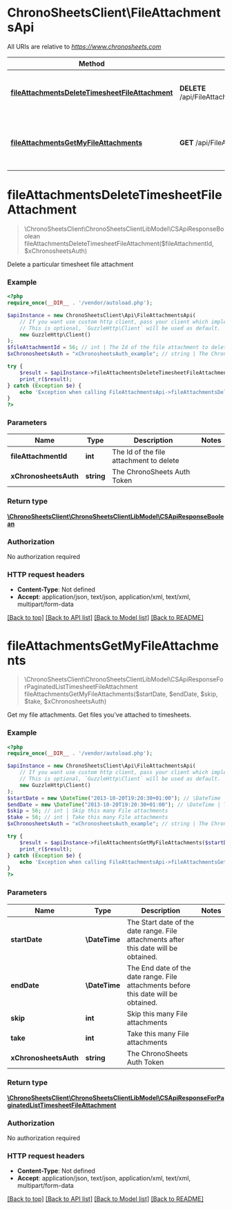 # ChronoSheetsClient\FileAttachmentsApi

All URIs are relative to *https://www.chronosheets.com*

Method | HTTP request | Description
------------- | ------------- | -------------
[**fileAttachmentsDeleteTimesheetFileAttachment**](FileAttachmentsApi.md#fileAttachmentsDeleteTimesheetFileAttachment) | **DELETE** /api/FileAttachments/DeleteTimesheetFileAttachment | Delete a particular timesheet file attachment
[**fileAttachmentsGetMyFileAttachments**](FileAttachmentsApi.md#fileAttachmentsGetMyFileAttachments) | **GET** /api/FileAttachments/GetMyFileAttachments | Get my file attachments.  Get files you&#39;ve attached to timesheets.


# **fileAttachmentsDeleteTimesheetFileAttachment**
> \ChronoSheetsClient\ChronoSheetsClientLibModel\CSApiResponseBoolean fileAttachmentsDeleteTimesheetFileAttachment($fileAttachmentId, $xChronosheetsAuth)

Delete a particular timesheet file attachment

### Example
```php
<?php
require_once(__DIR__ . '/vendor/autoload.php');

$apiInstance = new ChronoSheetsClient\Api\FileAttachmentsApi(
    // If you want use custom http client, pass your client which implements `GuzzleHttp\ClientInterface`.
    // This is optional, `GuzzleHttp\Client` will be used as default.
    new GuzzleHttp\Client()
);
$fileAttachmentId = 56; // int | The Id of the file attachment to delete
$xChronosheetsAuth = "xChronosheetsAuth_example"; // string | The ChronoSheets Auth Token

try {
    $result = $apiInstance->fileAttachmentsDeleteTimesheetFileAttachment($fileAttachmentId, $xChronosheetsAuth);
    print_r($result);
} catch (Exception $e) {
    echo 'Exception when calling FileAttachmentsApi->fileAttachmentsDeleteTimesheetFileAttachment: ', $e->getMessage(), PHP_EOL;
}
?>
```

### Parameters

Name | Type | Description  | Notes
------------- | ------------- | ------------- | -------------
 **fileAttachmentId** | **int**| The Id of the file attachment to delete |
 **xChronosheetsAuth** | **string**| The ChronoSheets Auth Token |

### Return type

[**\ChronoSheetsClient\ChronoSheetsClientLibModel\CSApiResponseBoolean**](../Model/CSApiResponseBoolean.md)

### Authorization

No authorization required

### HTTP request headers

 - **Content-Type**: Not defined
 - **Accept**: application/json, text/json, application/xml, text/xml, multipart/form-data

[[Back to top]](#) [[Back to API list]](../../README.md#documentation-for-api-endpoints) [[Back to Model list]](../../README.md#documentation-for-models) [[Back to README]](../../README.md)

# **fileAttachmentsGetMyFileAttachments**
> \ChronoSheetsClient\ChronoSheetsClientLibModel\CSApiResponseForPaginatedListTimesheetFileAttachment fileAttachmentsGetMyFileAttachments($startDate, $endDate, $skip, $take, $xChronosheetsAuth)

Get my file attachments.  Get files you've attached to timesheets.

### Example
```php
<?php
require_once(__DIR__ . '/vendor/autoload.php');

$apiInstance = new ChronoSheetsClient\Api\FileAttachmentsApi(
    // If you want use custom http client, pass your client which implements `GuzzleHttp\ClientInterface`.
    // This is optional, `GuzzleHttp\Client` will be used as default.
    new GuzzleHttp\Client()
);
$startDate = new \DateTime("2013-10-20T19:20:30+01:00"); // \DateTime | The Start date of the date range.  File attachments after this date will be obtained.
$endDate = new \DateTime("2013-10-20T19:20:30+01:00"); // \DateTime | The End date of the date range.  File attachments before this date will be obtained.
$skip = 56; // int | Skip this many File attachments
$take = 56; // int | Take this many File attachments
$xChronosheetsAuth = "xChronosheetsAuth_example"; // string | The ChronoSheets Auth Token

try {
    $result = $apiInstance->fileAttachmentsGetMyFileAttachments($startDate, $endDate, $skip, $take, $xChronosheetsAuth);
    print_r($result);
} catch (Exception $e) {
    echo 'Exception when calling FileAttachmentsApi->fileAttachmentsGetMyFileAttachments: ', $e->getMessage(), PHP_EOL;
}
?>
```

### Parameters

Name | Type | Description  | Notes
------------- | ------------- | ------------- | -------------
 **startDate** | **\DateTime**| The Start date of the date range.  File attachments after this date will be obtained. |
 **endDate** | **\DateTime**| The End date of the date range.  File attachments before this date will be obtained. |
 **skip** | **int**| Skip this many File attachments |
 **take** | **int**| Take this many File attachments |
 **xChronosheetsAuth** | **string**| The ChronoSheets Auth Token |

### Return type

[**\ChronoSheetsClient\ChronoSheetsClientLibModel\CSApiResponseForPaginatedListTimesheetFileAttachment**](../Model/CSApiResponseForPaginatedListTimesheetFileAttachment.md)

### Authorization

No authorization required

### HTTP request headers

 - **Content-Type**: Not defined
 - **Accept**: application/json, text/json, application/xml, text/xml, multipart/form-data

[[Back to top]](#) [[Back to API list]](../../README.md#documentation-for-api-endpoints) [[Back to Model list]](../../README.md#documentation-for-models) [[Back to README]](../../README.md)


